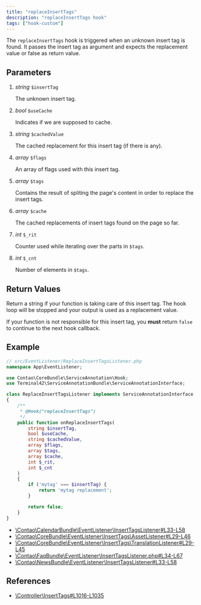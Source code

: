```yaml
---
title: "replaceInsertTags"
description: "replaceInsertTags hook"
tags: ["hook-custom"]
---
```



The `replaceInsertTags` hook is triggered when an unknown insert tag is found.
It passes the insert tag as argument and expects the replacement value or
false as return value.


## Parameters

1. *string* `$insertTag`

    The unknown insert tag.

2. *bool* `$useCache`

    Indicates if we are supposed to cache.

3. *string* `$cachedValue`

    The cached replacement for this insert tag (if there is any).

4. *array* `$flags`

    An array of flags used with this insert tag.

5. *array* `$tags`

    Contains the result of spliting the page's content in order to replace the insert tags.

6. *array* `$cache`

    The cached replacements of insert tags found on the page so far.

7. *int* `$_rit`

    Counter used while iterating over the parts in `$tags`.

8. *int* `$_cnt`

    Number of elements in `$tags`.


## Return Values

Return a string if your function is taking care of this insert tag. The hook loop
will be stopped and your output is used as a replacement value.

If your function is not responsible for this insert tag, you **must** return
`false` to continue to the next hook callback.


## Example

```php
// src/EventListener/ReplaceInsertTagsListener.php
namespace App\EventListener;

use Contao\CoreBundle\ServiceAnnotation\Hook;
use Terminal42\ServiceAnnotationBundle\ServiceAnnotationInterface;

class ReplaceInsertTagsListener implements ServiceAnnotationInterface
{
    /**
     * @Hook("replaceInsertTags")
     */
    public function onReplaceInsertTags(
        string $insertTag,
        bool $useCache,
        string $cachedValue,
        array $flags,
        array $tags,
        array $cache,
        int $_rit,
        int $_cnt
    )
    {
        if ('mytag' === $insertTag) {
            return 'mytag replacement';
        }

        return false;
    }
}
```

* [\Contao\CalendarBundle\EventListener\InsertTagsListener#L33-L58](https://github.com/contao/contao/blob/4.7.6/calendar-bundle/src/EventListener/InsertTagsListener.php#L33-L58)
* [\Contao\CoreBundle\EventListener\InsertTags\AssetListener#L29-L46](https://github.com/contao/contao/blob/4.7.6/core-bundle/src/EventListener/InsertTags/AssetListener.php#L29-L46)
* [\Contao\CoreBundle\EventListener\InsertTags\TranslationListener#L29-L45](https://github.com/contao/contao/blob/4.7.6/core-bundle/src/EventListener/InsertTags/TranslationListener.php#L29-L45)
* [\Contao\FaqBundle\EventListener\InsertTagsListener.php#L34-L67](https://github.com/contao/contao/blob/4.7.6/faq-bundle/src/EventListener/InsertTagsListener.php#L34-L67)
* [\Contao\NewsBundle\EventListener\InsertTagsListener#L33-L58](https://github.com/contao/contao/blob/4.7.6/news-bundle/src/EventListener/InsertTagsListener.php#L33-L58)


## References

* [\Controller\InsertTags#L1016-L1035](https://github.com/contao/contao/blob/4.7.6/core-bundle/src/Resources/contao/library/Contao/InsertTags.php#L1016-L1035)
